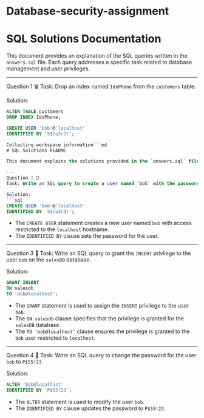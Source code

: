 # Database-security-assignment
# SQL Solutions Documentation

This document provides an explanation of the SQL queries written in the `answers.sql` file. Each query addresses a specific task related to database management and user privileges.

---
Question 1 🗑️
Task: Drop an index named `IdxPhone` from the `customers` table.

Solution:
```sql
ALTER TABLE customers
DROP INDEX IdxPhone;

CREATE USER 'bob'@'localhost'
IDENTIFIED BY 'S$cu3r3!';

Collecting workspace information```md
# SQL Solutions README

This document explains the solutions provided in the `answers.sql` file for the SQL-related tasks.

---
Question 2 👤
Task: Write an SQL query to create a user named `bob` with the password `S$cu3r3!`, restricted to the `localhost` hostname.

Solution:
```sql
CREATE USER 'bob'@'localhost'
IDENTIFIED BY 'S$cu3r3!';
```
- The `CREATE USER` statement creates a new user named `bob` with access restricted to the `localhost` hostname.
- The `IDENTIFIED BY` clause sets the password for the user.

---
Question 3 🔑
Task: Write an SQL query to grant the `INSERT` privilege to the user `bob` on the `salesDB` database.

Solution:
```sql
GRANT INSERT
ON salesdb
TO 'bob@localhost';
```
- The `GRANT` statement is used to assign the `INSERT` privilege to the user `bob`.
- The `ON salesdb` clause specifies that the privilege is granted for the `salesDB` database.
- The `TO 'bob@localhost'` clause ensures the privilege is granted to the `bob` user restricted to `localhost`.

---
Question 4 🔐
Task: Write an SQL query to change the password for the user `bob` to `P$55!23`.

Solution:
```sql
ALTER 'bob@localhost' 
IDENTIFIED BY 'P$55!23';
```
- The `ALTER` statement is used to modify the user `bob`.
- The `IDENTIFIED BY` clause updates the password to `P$55!23`.
